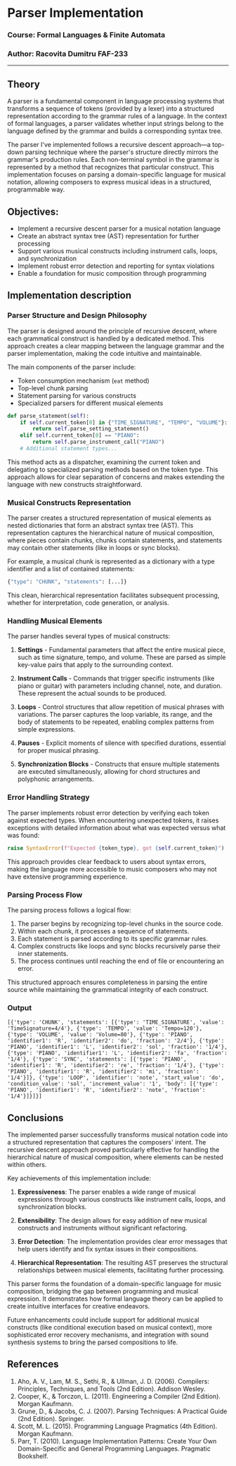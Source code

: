 # Parser Implementation
### Course: Formal Languages & Finite Automata
### Author: Racovita Dumitru FAF-233
----

## Theory
A parser is a fundamental component in language processing systems that transforms a sequence of tokens (provided by a lexer) into a structured representation according to the grammar rules of a language. In the context of formal languages, a parser validates whether input strings belong to the language defined by the grammar and builds a corresponding syntax tree.

The parser I've implemented follows a recursive descent approach—a top-down parsing technique where the parser's structure directly mirrors the grammar's production rules. Each non-terminal symbol in the grammar is represented by a method that recognizes that particular construct. This implementation focuses on parsing a domain-specific language for musical notation, allowing composers to express musical ideas in a structured, programmable way.

## Objectives:
* Implement a recursive descent parser for a musical notation language
* Create an abstract syntax tree (AST) representation for further processing
* Support various musical constructs including instrument calls, loops, and synchronization
* Implement robust error detection and reporting for syntax violations
* Enable a foundation for music composition through programming

## Implementation description

### Parser Structure and Design Philosophy

The parser is designed around the principle of recursive descent, where each grammatical construct is handled by a dedicated method. This approach creates a clear mapping between the language grammar and the parser implementation, making the code intuitive and maintainable.

The main components of the parser include:
- Token consumption mechanism (`eat` method)
- Top-level chunk parsing
- Statement parsing for various constructs
- Specialized parsers for different musical elements

```python
def parse_statement(self):
    if self.current_token[0] in {"TIME_SIGNATURE", "TEMPO", "VOLUME"}:
        return self.parse_setting_statement()
    elif self.current_token[0] == "PIANO":
        return self.parse_instrument_call("PIANO")
    # Additional statement types...
```

This method acts as a dispatcher, examining the current token and delegating to specialized parsing methods based on the token type. This approach allows for clear separation of concerns and makes extending the language with new constructs straightforward.

### Musical Constructs Representation

The parser creates a structured representation of musical elements as nested dictionaries that form an abstract syntax tree (AST). This representation captures the hierarchical nature of musical composition, where pieces contain chunks, chunks contain statements, and statements may contain other statements (like in loops or sync blocks).

For example, a musical chunk is represented as a dictionary with a type identifier and a list of contained statements:

```python
{"type": "CHUNK", "statements": [...]}
```

This clean, hierarchical representation facilitates subsequent processing, whether for interpretation, code generation, or analysis.

### Handling Musical Elements

The parser handles several types of musical constructs:

1. **Settings** - Fundamental parameters that affect the entire musical piece, such as time signature, tempo, and volume. These are parsed as simple key-value pairs that apply to the surrounding context.

2. **Instrument Calls** - Commands that trigger specific instruments (like piano or guitar) with parameters including channel, note, and duration. These represent the actual sounds to be produced.

3. **Loops** - Control structures that allow repetition of musical phrases with variations. The parser captures the loop variable, its range, and the body of statements to be repeated, enabling complex patterns from simple expressions.

4. **Pauses** - Explicit moments of silence with specified durations, essential for proper musical phrasing.

5. **Synchronization Blocks** - Constructs that ensure multiple statements are executed simultaneously, allowing for chord structures and polyphonic arrangements.

### Error Handling Strategy

The parser implements robust error detection by verifying each token against expected types. When encountering unexpected tokens, it raises exceptions with detailed information about what was expected versus what was found:

```python
raise SyntaxError(f"Expected {token_type}, got {self.current_token}")
```

This approach provides clear feedback to users about syntax errors, making the language more accessible to music composers who may not have extensive programming experience.

### Parsing Process Flow

The parsing process follows a logical flow:

1. The parser begins by recognizing top-level chunks in the source code.
2. Within each chunk, it processes a sequence of statements.
3. Each statement is parsed according to its specific grammar rules.
4. Complex constructs like loops and sync blocks recursively parse their inner statements.
5. The process continues until reaching the end of file or encountering an error.

This structured approach ensures completeness in parsing the entire source while maintaining the grammatical integrity of each construct.

### Output

    [{'type': 'CHUNK', 'statements': [{'type': 'TIME_SIGNATURE', 'value': 'TimeSignature=4/4'}, {'type': 'TEMPO', 'value': 'Tempo=120'}, {'type': 'VOLUME', 'value': 'Volume=80'}, {'type': 'PIANO', 'identifier1': 'R', 'identifier2': 'do', 'fraction': '2/4'}, {'type': 'PIANO', 'identifier1': 'L', 'identifier2': 'sol', 'fraction': '1/4'}, {'type': 'PIANO', 'identifier1': 'L', 'identifier2': 'fa', 'fraction': '1/4'}, {'type': 'SYNC', 'statements': [{'type': 'PIANO', 'identifier1': 'R', 'identifier2': 're', 'fraction': '1/4'}, {'type': 'PIANO', 'identifier1': 'R', 'identifier2': 'mi', 'fraction': '1/4'}]}, {'type': 'LOOP', 'identifier': 'note', 'start_value': 'do', 'condition_value': 'sol', 'increment_value': '1', 'body': [{'type': 'PIANO', 'identifier1': 'R', 'identifier2': 'note', 'fraction': '1/4'}]}]}]

## Conclusions

The implemented parser successfully transforms musical notation code into a structured representation that captures the composers' intent. The recursive descent approach proved particularly effective for handling the hierarchical nature of musical composition, where elements can be nested within others.

Key achievements of this implementation include:

1. **Expressiveness**: The parser enables a wide range of musical expressions through various constructs like instrument calls, loops, and synchronization blocks.

2. **Extensibility**: The design allows for easy addition of new musical constructs and instruments without significant refactoring.

3. **Error Detection**: The implementation provides clear error messages that help users identify and fix syntax issues in their compositions.

4. **Hierarchical Representation**: The resulting AST preserves the structural relationships between musical elements, facilitating further processing.

This parser forms the foundation of a domain-specific language for music composition, bridging the gap between programming and musical expression. It demonstrates how formal language theory can be applied to create intuitive interfaces for creative endeavors.

Future enhancements could include support for additional musical constructs (like conditional execution based on musical context), more sophisticated error recovery mechanisms, and integration with sound synthesis systems to bring the parsed compositions to life.

## References

1. Aho, A. V., Lam, M. S., Sethi, R., & Ullman, J. D. (2006). Compilers: Principles, Techniques, and Tools (2nd Edition). Addison Wesley.
2. Cooper, K., & Torczon, L. (2011). Engineering a Compiler (2nd Edition). Morgan Kaufmann.
3. Grune, D., & Jacobs, C. J. (2007). Parsing Techniques: A Practical Guide (2nd Edition). Springer.
4. Scott, M. L. (2015). Programming Language Pragmatics (4th Edition). Morgan Kaufmann.
5. Parr, T. (2010). Language Implementation Patterns: Create Your Own Domain-Specific and General Programming Languages. Pragmatic Bookshelf.
